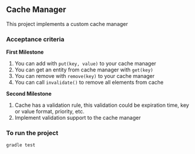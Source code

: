 Cache Manager
------------------------------------

This project implements a custom cache manager

### Acceptance criteria

**First Milestone**

1. You can add with `put(key, value)` to your cache manager
2. You can get an entity from cache manager with `get(key)`
3. You can remove with `remove(key)` to your cache manager
4. You can call `invalidate()` to remove all elements from cache

**Second Milestone**

1. Cache has a validation rule, this validation could be expiration time, key or value format, priority, etc.
2. Implement validation support to the cache manager

### To run the project

```bash
gradle test
```
